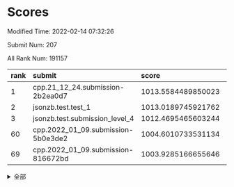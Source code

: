 # Scores

Modified Time: 2022-02-14 07:32:26

Submit Num: 207

All Rank Num: 191157

| rank |               submit               |       score        |       sigma        | pk_num |
| :--- | :--------------------------------- | :----------------- | :----------------- | :----- |
| 1    | cpp.21_12_24.submission-2b2ea0d7   | 1013.5584489850023 | 0.8206340093706062 | 3689   |
| 2    | jsonzb.test.test_1                 | 1013.0189745921762 | 0.815937058342648  | 3695   |
| 3    | jsonzb.test.submission_level_4     | 1012.4695465603244 | 0.8425235315726155 | 3694   |
| 60   | cpp.2022_01_09.submission-5b0e3de2 | 1004.6010733531134 | 0.721661236981295  | 3693   |
| 69   | cpp.2022_01_09.submission-816672bd | 1003.9285166655646 | 0.7020482948775704 | 3694   |


<details>
<summary>全部</summary>

| rank |                 submit                 |       score        |       sigma        | pk_num |
| :--- | :------------------------------------- | :----------------- | :----------------- | :----- |
| 1    | cpp.21_12_24.submission-2b2ea0d7       | 1013.5584489850023 | 0.8206340093706062 | 3689   |
| 2    | jsonzb.test.test_1                     | 1013.0189745921762 | 0.815937058342648  | 3695   |
| 3    | jsonzb.test.submission_level_4         | 1012.4695465603244 | 0.8425235315726155 | 3694   |
| 4    | gobigger.level_3.submission_level_3_2  | 1011.8458479060287 | 0.7936012705955685 | 3696   |
| 5    | gobigger.level_3.submission_level_3_10 | 1011.5713320651778 | 0.7897557423949558 | 3698   |
| 6    | gobigger.level_3.submission_level_3_38 | 1011.5488307358041 | 0.7914870473010641 | 3695   |
| 7    | gobigger.level_3.submission_level_3_29 | 1011.5349947524047 | 0.7599803818296454 | 3687   |
| 8    | gobigger.level_3.submission_level_3_30 | 1011.2835336408017 | 0.7540001431049312 | 3694   |
| 9    | gobigger.level_3.submission_level_3_12 | 1011.0383258326684 | 0.7605637876584942 | 3696   |
| 10   | gobigger.level_3.submission_level_3_24 | 1010.9066577379266 | 0.7710681459910279 | 3697   |
| 11   | gobigger.level_3.submission_level_3_14 | 1010.788349450713  | 0.7987439532638876 | 3695   |
| 12   | gobigger.level_3.submission_level_3_1  | 1010.64559916084   | 0.7469435308424079 | 3700   |
| 13   | gobigger.level_3.submission_level_3_34 | 1010.5632448170913 | 0.7487578895865481 | 3690   |
| 14   | gobigger.level_3.submission_level_3_23 | 1010.534819468739  | 0.7726134895394903 | 3691   |
| 15   | gobigger.level_3.submission_level_3_3  | 1010.5299309184534 | 0.7546095332137529 | 3695   |
| 16   | gobigger.level_3.submission_level_3_40 | 1010.519491184658  | 0.767569227011157  | 3694   |
| 17   | gobigger.level_3.submission_level_3_7  | 1010.5099161243065 | 0.7642700940987052 | 3693   |
| 18   | gobigger.level_3.submission_level_3_11 | 1010.4693308054851 | 0.759360892748498  | 3693   |
| 19   | gobigger.level_3.submission_level_3_20 | 1010.1206415031368 | 0.772090557841035  | 3690   |
| 20   | gobigger.level_3.submission_level_3_32 | 1010.1203321034628 | 0.7375207396710891 | 3692   |
| 21   | gobigger.level_3.submission_level_3_4  | 1010.0935931208887 | 0.7841168584616447 | 3695   |
| 22   | gobigger.level_3.submission_level_3_31 | 1009.956075369757  | 0.7676522306191875 | 3698   |
| 23   | gobigger.level_3.submission_level_3_45 | 1009.9065840486617 | 0.756881073952882  | 3692   |
| 24   | gobigger.level_3.submission_level_3_39 | 1009.886943482934  | 0.7517422517110366 | 3696   |
| 25   | gobigger.level_3.submission_level_3_47 | 1009.8083884294495 | 0.7420032857349396 | 3699   |
| 26   | gobigger.level_3.submission_level_3_6  | 1009.7944350740524 | 0.7407095542779826 | 3691   |
| 27   | gobigger.level_3.submission_level_3_16 | 1009.734767385299  | 0.7523227017625652 | 3692   |
| 28   | gobigger.level_3.submission_level_3_19 | 1009.7020391538184 | 0.7620439241110802 | 3695   |
| 29   | gobigger.level_3.submission_level_3_33 | 1009.7001126557369 | 0.753498276134446  | 3695   |
| 30   | gobigger.level_3.submission_level_3_27 | 1009.6215252709115 | 0.7684213812373707 | 3697   |
| 31   | gobigger.level_3.submission_level_3_21 | 1009.6016213851683 | 0.7561685107206183 | 3700   |
| 32   | gobigger.level_3.submission_level_3_48 | 1009.6009595105387 | 0.741870244309529  | 3695   |
| 33   | gobigger.level_3.submission_level_3_35 | 1009.4782373798162 | 0.7591609911361233 | 3688   |
| 34   | gobigger.level_3.submission_level_3_28 | 1009.4635297627198 | 0.7382016555886056 | 3695   |
| 35   | gobigger.level_3.submission_level_3_44 | 1009.4519005252616 | 0.7525114396745529 | 3698   |
| 36   | gobigger.level_3.submission_level_3_8  | 1009.4507909681308 | 0.7252549495312627 | 3692   |
| 37   | gobigger.level_3.submission_level_3_18 | 1009.4288360366943 | 0.7412032393433828 | 3687   |
| 38   | gobigger.level_3.submission_level_3_17 | 1009.4088216257569 | 0.7772320000802987 | 3697   |
| 39   | gobigger.level_3.submission_level_3_26 | 1009.3286379608338 | 0.7479322651367923 | 3696   |
| 40   | gobigger.level_3.submission_level_3_13 | 1009.3210560003827 | 0.7517475357503587 | 3692   |
| 41   | gobigger.level_3.submission_level_3_42 | 1009.31630082505   | 0.7386349578583707 | 3691   |
| 42   | gobigger.level_3.submission_level_3_5  | 1009.248850341408  | 0.7549108563273655 | 3690   |
| 43   | gobigger.level_3.submission_level_3_41 | 1009.2073314880795 | 0.758844538243784  | 3693   |
| 44   | gobigger.level_3.submission_level_3_0  | 1008.9859813263794 | 0.7404666218292248 | 3695   |
| 45   | gobigger.level_3.submission_level_3_9  | 1008.9323588830563 | 0.7436057977359913 | 3691   |
| 46   | gobigger.level_3.submission_level_3_25 | 1008.8575640862822 | 0.7451823386804836 | 3695   |
| 47   | gobigger.level_3.submission_level_3_36 | 1008.8421774850934 | 0.7479324195704614 | 3693   |
| 48   | gobigger.level_3.submission_level_3_15 | 1008.840020334772  | 0.7500437159771893 | 3695   |
| 49   | gobigger.level_3.submission_level_3_43 | 1008.7495742133797 | 0.7422961696963153 | 3698   |
| 50   | gobigger.level_3.submission_level_3_46 | 1008.688645498269  | 0.7363895063990603 | 3696   |
| 51   | gobigger.level_3.submission_level_3_22 | 1008.6337455987499 | 0.7337530276079146 | 3693   |
| 52   | gobigger.level_3.submission_level_3_49 | 1008.6286627447738 | 0.7479770801776487 | 3690   |
| 53   | gobigger.level_3.submission_level_3_37 | 1008.5005616010507 | 0.7388720613611641 | 3690   |
| 54   | gobigger.level_1.submission_level_1_39 | 1005.7684530975777 | 0.7162298911520345 | 3692   |
| 55   | gobigger.level_1.submission_level_1_33 | 1004.8141382203287 | 0.7157497728464316 | 3693   |
| 56   | gobigger.level_1.submission_level_1_17 | 1004.7602146068323 | 0.7189970969200445 | 3696   |
| 57   | gobigger.level_1.submission_level_1_6  | 1004.6898441089991 | 0.7328393792570624 | 3698   |
| 58   | gobigger.level_1.submission_level_1_35 | 1004.677691306834  | 0.7198146284603631 | 3691   |
| 59   | gobigger.level_1.submission_level_1_48 | 1004.6559239247166 | 0.7137261535317435 | 3694   |
| 60   | cpp.2022_01_09.submission-5b0e3de2     | 1004.6010733531134 | 0.721661236981295  | 3693   |
| 61   | gobigger.level_1.submission_level_1_29 | 1004.5157601687955 | 0.716561332046923  | 3697   |
| 62   | gobigger.level_1.submission_level_1_22 | 1004.2890623678242 | 0.721795230048131  | 3692   |
| 63   | gobigger.level_1.submission_level_1_43 | 1004.2736400933885 | 0.7118612097534598 | 3696   |
| 64   | gobigger.level_1.submission_level_1_4  | 1004.1823585990322 | 0.7248168437154981 | 3693   |
| 65   | gobigger.level_1.submission_level_1_24 | 1004.1140269619591 | 0.7062222615634374 | 3691   |
| 66   | gobigger.level_1.submission_level_1_7  | 1004.0815155870503 | 0.7113531346960443 | 3693   |
| 67   | gobigger.level_1.submission_level_1_49 | 1003.981478540794  | 0.7243349355088847 | 3695   |
| 68   | gobigger.level_1.submission_level_1_31 | 1003.9336503591777 | 0.7118565172731688 | 3693   |
| 69   | cpp.2022_01_09.submission-816672bd     | 1003.9285166655646 | 0.7020482948775704 | 3694   |
| 70   | gobigger.level_1.submission_level_1_34 | 1003.8502076440723 | 0.7076656024510787 | 3698   |
| 71   | gobigger.level_1.submission_level_1_27 | 1003.797944079695  | 0.7064917840490602 | 3695   |
| 72   | gobigger.level_1.submission_level_1_11 | 1003.7779983344637 | 0.72963358560601   | 3695   |
| 73   | gobigger.level_1.submission_level_1_1  | 1003.6466310577285 | 0.7223759200338319 | 3697   |
| 74   | gobigger.level_1.submission_level_1_44 | 1003.5892232395892 | 0.7054138853500111 | 3697   |
| 75   | gobigger.level_1.submission_level_1_15 | 1003.572705248025  | 0.70988212939657   | 3694   |
| 76   | gobigger.level_1.submission_level_1_16 | 1003.4433605811168 | 0.7171722870385607 | 3696   |
| 77   | gobigger.level_1.submission_level_1_30 | 1003.3662105939903 | 0.7109053510083304 | 3694   |
| 78   | gobigger.level_1.submission_level_1_42 | 1003.2362852692884 | 0.7224036831827001 | 3697   |
| 79   | gobigger.level_1.submission_level_1_3  | 1003.1186492011046 | 0.7363924578445223 | 3696   |
| 80   | gobigger.level_1.submission_level_1_9  | 1003.0836529486638 | 0.7193619129051839 | 3689   |
| 81   | gobigger.level_1.submission_level_1_47 | 1003.0195986880233 | 0.7221431505237985 | 3694   |
| 82   | gobigger.level_1.submission_level_1_20 | 1003.0192232913518 | 0.7108910130892072 | 3699   |
| 83   | gobigger.level_1.submission_level_1_13 | 1002.9824634464507 | 0.722474315276528  | 3692   |
| 84   | gobigger.level_1.submission_level_1_37 | 1002.9809030393355 | 0.7330664377004519 | 3700   |
| 85   | gobigger.level_1.submission_level_1_5  | 1002.9794202075168 | 0.7068230440796153 | 3694   |
| 86   | gobigger.level_1.submission_level_1_45 | 1002.9779716078132 | 0.7152864301782963 | 3693   |
| 87   | gobigger.level_1.submission_level_1_23 | 1002.9498243362142 | 0.7048715767743389 | 3694   |
| 88   | gobigger.level_1.submission_level_1_12 | 1002.9011896762895 | 0.7138095675634258 | 3692   |
| 89   | gobigger.level_1.submission_level_1_10 | 1002.8582031749538 | 0.715124246320892  | 3696   |
| 90   | gobigger.level_1.submission_level_1_2  | 1002.8455747128033 | 0.7122796670397522 | 3692   |
| 91   | gobigger.level_1.submission_level_1_40 | 1002.7958611556438 | 0.7243163769106366 | 3691   |
| 92   | gobigger.level_1.submission_level_1_36 | 1002.7842363450673 | 0.7158187088630215 | 3693   |
| 93   | gobigger.level_1.submission_level_1_26 | 1002.5278502493529 | 0.7136119902292132 | 3697   |
| 94   | gobigger.level_1.submission_level_1_46 | 1002.4980758078541 | 0.7182966882247328 | 3696   |
| 95   | gobigger.level_1.submission_level_1_18 | 1002.4615386676677 | 0.7140267949163447 | 3699   |
| 96   | gobigger.level_1.submission_level_1_21 | 1002.3787403062582 | 0.7151326722140057 | 3691   |
| 97   | gobigger.level_1.submission_level_1_19 | 1002.3754383055802 | 0.7103569585417132 | 3692   |
| 98   | gobigger.level_1.submission_level_1_38 | 1002.3254229522233 | 0.7096368359494416 | 3697   |
| 99   | gobigger.level_1.submission_level_1_14 | 1002.3178950194284 | 0.7153742779642139 | 3691   |
| 100  | gobigger.level_1.submission_level_1_25 | 1002.1736557825232 | 0.7064516892089289 | 3693   |
| 101  | gobigger.level_1.submission_level_1_0  | 1002.0774221525855 | 0.7042812444026141 | 3697   |
| 102  | gobigger.level_1.submission_level_1_41 | 1002.0403650638726 | 0.7027829132419756 | 3694   |
| 103  | gobigger.level_1.submission_level_1_28 | 1001.9246589292202 | 0.7094106709613976 | 3695   |
| 104  | gobigger.level_1.submission_level_1_32 | 1001.7602912826115 | 0.7115244503645926 | 3692   |
| 105  | gobigger.level_1.submission_level_1_8  | 1001.4821638689001 | 0.7149775401172604 | 3697   |
| 106  | gobigger.random.submission_random_31   | 997.2080321495155  | 0.7030593765372417 | 3693   |
| 107  | gobigger.random.submission_random_44   | 997.1610616626018  | 0.721119387523301  | 3691   |
| 108  | gobigger.random.submission_random_39   | 997.0452744273047  | 0.7105546412144144 | 3693   |
| 109  | gobigger.random.submission_random_12   | 996.990240688859   | 0.7014032369804682 | 3695   |
| 110  | gobigger.random.submission_random_40   | 996.809725299279   | 0.7115002950960763 | 3699   |
| 111  | gobigger.random.submission_random_36   | 996.7189901711215  | 0.7157013967828648 | 3698   |
| 112  | gobigger.random.submission_random_8    | 996.4901210615316  | 0.7109621865160247 | 3696   |
| 113  | gobigger.random.submission_random_42   | 996.4856560324176  | 0.7000415450818444 | 3695   |
| 114  | gobigger.random.submission_random_6    | 996.4672355445473  | 0.7145856682232312 | 3691   |
| 115  | gobigger.random.submission_random_38   | 996.366882927618   | 0.7035265687803797 | 3698   |
| 116  | gobigger.random.submission_random_18   | 996.2955099554121  | 0.7205099658644969 | 3695   |
| 117  | gobigger.random.submission_random_16   | 996.2875373923317  | 0.7079404490650429 | 3694   |
| 118  | gobigger.random.submission_random_41   | 996.2514818533186  | 0.7142904869691076 | 3694   |
| 119  | gobigger.random.submission_random_21   | 996.2328909088377  | 0.7107456423787013 | 3687   |
| 120  | gobigger.random.submission_random_37   | 996.1813802260039  | 0.7024827192640504 | 3699   |
| 121  | gobigger.random.submission_random_49   | 996.1578588795585  | 0.7101932595011924 | 3693   |
| 122  | gobigger.random.submission_random_28   | 996.1127531210573  | 0.7192868285519274 | 3698   |
| 123  | gobigger.random.submission_random_0    | 996.0878844202357  | 0.7104277751105336 | 3694   |
| 124  | gobigger.random.submission_random_46   | 995.9631103667757  | 0.7030314455850412 | 3694   |
| 125  | gobigger.random.submission_random_32   | 995.9191159953102  | 0.7097385808469685 | 3697   |
| 126  | gobigger.random.submission_random_9    | 995.9074519400228  | 0.7344843015036631 | 3693   |
| 127  | gobigger.random.submission_random_19   | 995.8947622628751  | 0.7214470637119889 | 3693   |
| 128  | gobigger.random.submission_random_25   | 995.8806732927133  | 0.7122143923926961 | 3695   |
| 129  | gobigger.random.submission_random_27   | 995.8714468770894  | 0.7061599188150787 | 3694   |
| 130  | gobigger.random.submission_random_23   | 995.8632808293877  | 0.7442351636360948 | 3694   |
| 131  | gobigger.random.submission_random_43   | 995.857468695639   | 0.7239392718355829 | 3693   |
| 132  | gobigger.random.submission_random_2    | 995.8347553423466  | 0.7144740209093586 | 3690   |
| 133  | gobigger.random.submission_random_4    | 995.7258010530418  | 0.7048580536907562 | 3695   |
| 134  | gobigger.random.submission_random_20   | 995.6339124100189  | 0.7067367003255246 | 3694   |
| 135  | gobigger.random.submission_random_35   | 995.5876146799153  | 0.7145753180161704 | 3698   |
| 136  | gobigger.random.submission_random_47   | 995.5754291739578  | 0.7106286453281556 | 3693   |
| 137  | gobigger.random.submission_random_7    | 995.5629735601683  | 0.7058391589682271 | 3695   |
| 138  | gobigger.random.submission_random_33   | 995.4535930892372  | 0.7161650507346344 | 3690   |
| 139  | gobigger.random.submission_random_26   | 995.417243573804   | 0.7159280613122616 | 3687   |
| 140  | gobigger.random.submission_random_48   | 995.3970242817287  | 0.7173296206833332 | 3695   |
| 141  | gobigger.random.submission_random_17   | 995.3724095231348  | 0.7168116332188387 | 3694   |
| 142  | gobigger.random.submission_random_10   | 995.3652417535986  | 0.7026143855217313 | 3696   |
| 143  | gobigger.random.submission_random_15   | 995.3242860291672  | 0.7086179637182878 | 3699   |
| 144  | gobigger.random.submission_random_1    | 995.3189761545094  | 0.7227153657760768 | 3694   |
| 145  | gobigger.random.submission_random_3    | 995.1947070148958  | 0.7245353580092767 | 3697   |
| 146  | gobigger.random.submission_random_45   | 995.1780280241969  | 0.7096191175748557 | 3686   |
| 147  | gobigger.random.submission_random_29   | 995.1465461495437  | 0.7123122832416754 | 3693   |
| 148  | gobigger.random.submission_random_5    | 995.1463565107863  | 0.7129706831500603 | 3696   |
| 149  | gobigger.random.submission_random_22   | 995.0844056303486  | 0.7082525290572274 | 3691   |
| 150  | gobigger.random.submission_random_24   | 994.9629948991617  | 0.712505433004996  | 3691   |
| 151  | gobigger.random.submission_random_34   | 994.8378599467479  | 0.7007442744833037 | 3694   |
| 152  | gobigger.random.submission_random_30   | 994.8119664869447  | 0.7144963153566788 | 3692   |
| 153  | gobigger.random.submission_random_13   | 994.7968274833402  | 0.7140954789321933 | 3691   |
| 154  | gobigger.level_2.submission_level_2_40 | 994.4387485943909  | 0.7222366317382182 | 3695   |
| 155  | gobigger.random.submission_random_14   | 993.9528691240695  | 0.7143498352373215 | 3691   |
| 156  | gobigger.random.submission_random_11   | 993.9282055170795  | 0.7093723441176772 | 3695   |
| 157  | gobigger.level_2.submission_level_2_21 | 993.7243953025182  | 0.7436693855553632 | 3692   |
| 158  | gobigger.level_2.submission_level_2_44 | 993.6656507510938  | 0.7257762076357261 | 3699   |
| 159  | gobigger.level_2.submission_level_2_48 | 993.6087948745562  | 0.7430782583802313 | 3692   |
| 160  | gobigger.level_2.submission_level_2_24 | 993.563088759216   | 0.7348106165812087 | 3690   |
| 161  | gobigger.level_2.submission_level_2_14 | 993.5549063687828  | 0.7335479217116634 | 3696   |
| 162  | gobigger.level_2.submission_level_2_17 | 993.4277552423778  | 0.738709594641052  | 3687   |
| 163  | gobigger.level_2.submission_level_2_49 | 993.4161962517154  | 0.7276554262310096 | 3695   |
| 164  | gobigger.level_2.submission_level_2_26 | 993.395308915435   | 0.7348948438590331 | 3692   |
| 165  | gobigger.level_2.submission_level_2_16 | 993.3044912764087  | 0.7303268716764293 | 3697   |
| 166  | gobigger.level_2.submission_level_2_39 | 993.2704219599742  | 0.7544049492900456 | 3693   |
| 167  | gobigger.level_2.submission_level_2_42 | 993.2144277101896  | 0.7456014908775838 | 3692   |
| 168  | gobigger.level_2.submission_level_2_13 | 992.9754651784441  | 0.7217717944010713 | 3696   |
| 169  | gobigger.level_2.submission_level_2_23 | 992.9459201841128  | 0.7421040640211717 | 3697   |
| 170  | gobigger.level_2.submission_level_2_8  | 992.8866041854301  | 0.7389430603772931 | 3691   |
| 171  | gobigger.level_2.submission_level_2_38 | 992.7313282620655  | 0.74152626857451   | 3695   |
| 172  | gobigger.level_2.submission_level_2_4  | 992.7130196398832  | 0.7317974193862731 | 3695   |
| 173  | gobigger.level_2.submission_level_2_31 | 992.6399894037688  | 0.7407249579099998 | 3693   |
| 174  | gobigger.level_2.submission_level_2_7  | 992.5885203882526  | 0.7371649242593026 | 3697   |
| 175  | gobigger.level_2.submission_level_2_12 | 992.5650764368976  | 0.7389654973111889 | 3692   |
| 176  | gobigger.level_2.submission_level_2_27 | 992.5508636317792  | 0.7354062066838116 | 3696   |
| 177  | gobigger.level_2.submission_level_2_46 | 992.4682409339337  | 0.7310812742957546 | 3700   |
| 178  | gobigger.level_2.submission_level_2_20 | 992.4512693705674  | 0.7422008588783974 | 3695   |
| 179  | gobigger.level_2.submission_level_2_28 | 992.4499932517796  | 0.7524196803589827 | 3695   |
| 180  | gobigger.level_2.submission_level_2_0  | 992.4278947479991  | 0.7498603199915954 | 3694   |
| 181  | gobigger.level_2.submission_level_2_25 | 992.3426506259805  | 0.7269600330758462 | 3693   |
| 182  | gobigger.level_2.submission_level_2_2  | 992.3168536557444  | 0.7418640865552988 | 3693   |
| 183  | gobigger.level_2.submission_level_2_29 | 992.2968287484879  | 0.724036757353348  | 3690   |
| 184  | gobigger.level_2.submission_level_2_47 | 992.2392886647211  | 0.7277161074922819 | 3691   |
| 185  | gobigger.level_2.submission_level_2_45 | 992.0946190924345  | 0.7574177696706235 | 3692   |
| 186  | gobigger.level_2.submission_level_2_9  | 992.0875697293061  | 0.7520253750767478 | 3689   |
| 187  | gobigger.level_2.submission_level_2_1  | 992.0621416014359  | 0.7608278381965689 | 3692   |
| 188  | gobigger.level_2.submission_level_2_36 | 992.0174751050395  | 0.7489886994808949 | 3693   |
| 189  | gobigger.level_2.submission_level_2_18 | 991.9610363333733  | 0.7434066279684642 | 3692   |
| 190  | gobigger.level_2.submission_level_2_41 | 991.9470092787543  | 0.7647752153795664 | 3691   |
| 191  | gobigger.level_2.submission_level_2_43 | 991.8249148778395  | 0.7471983160789063 | 3689   |
| 192  | gobigger.level_2.submission_level_2_19 | 991.8067793782207  | 0.7378669006325594 | 3695   |
| 193  | gobigger.level_2.submission_level_2_3  | 991.7202100245668  | 0.763002828077777  | 3697   |
| 194  | gobigger.level_2.submission_level_2_33 | 991.6665315395502  | 0.7777918135502417 | 3684   |
| 195  | gobigger.level_2.submission_level_2_15 | 991.6344435380054  | 0.745838466825867  | 3694   |
| 196  | gobigger.level_2.submission_level_2_10 | 991.6030830371683  | 0.7374600062102606 | 3696   |
| 197  | gobigger.level_2.submission_level_2_5  | 991.5603487924417  | 0.7574931563293668 | 3689   |
| 198  | gobigger.level_2.submission_level_2_34 | 991.5254167359288  | 0.749227379829884  | 3691   |
| 199  | gobigger.level_2.submission_level_2_37 | 991.3737181131     | 0.7499604866205133 | 3694   |
| 200  | gobigger.level_2.submission_level_2_6  | 991.1729061844475  | 0.7710206218778769 | 3692   |
| 201  | gobigger.level_2.submission_level_2_22 | 991.0948131767756  | 0.7563136732363216 | 3689   |
| 202  | gobigger.level_2.submission_level_2_35 | 990.9059500634241  | 0.7414927784430118 | 3692   |
| 203  | gobigger.level_2.submission_level_2_11 | 990.6648483278145  | 0.7525012805199304 | 3693   |
| 204  | gobigger.level_2.submission_level_2_32 | 990.425238633736   | 0.7495005001039265 | 3696   |
| 205  | gobigger.level_2.submission_level_2_30 | 990.2203098968008  | 0.7668454472976091 | 3694   |
| 206  | gobigger.none.submission_none_1        | 977.7697568362694  | 1.2981366230653384 | 3697   |
| 207  | gobigger.none.submission_none_0        | 975.5061750349918  | 1.5827364199899696 | 3700   |

</details>